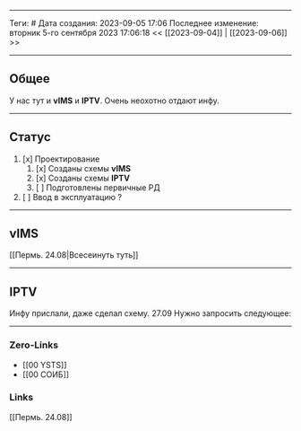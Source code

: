 ___
Теги: #
Дата создания: 2023-09-05 17:06 
Последнее изменение: вторник 5-го сентября 2023 17:06:18
<< [[2023-09-04]] | [[2023-09-06]] >> 
___
## Общее

У нас тут и **vIMS** и **IPTV**. Очень неохотно отдают инфу.

---
## Статус

1. [x] Проектирование
	1. [x] Созданы схемы **vIMS**
	2. [x] Созданы схемы **IPTV**
	3. [ ] Подготовлены первичные РД
2. [ ] Ввод в эксплуатацию ?

___
## vIMS

[[Пермь. 24.08|Всесеинуть туть]]

___

## IPTV


Инфу прислали, даже сделал схему. 27.09
Нужно запросить следующее: 

----


### Zero-Links
- [[00 YSTS]]
- [[00  СОИБ]]

### Links
[[Пермь. 24.08]]
